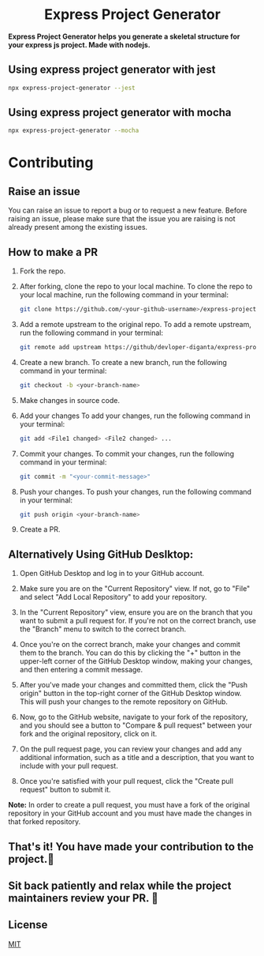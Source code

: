 <p align="center">
    <h1 align="center"/>Express Project Generator</h1>
  </p>
  
  
  **Express Project Generator helps you generate a skeletal structure for your  express js project. Made with nodejs.**
  

## Using express project generator with jest
```bash
npx express-project-generator --jest
```

## Using express project generator with mocha
```bash
npx express-project-generator --mocha
```

# Contributing

## Raise an issue

You can raise an issue to report a bug or to request a new feature. Before raising an issue, please make sure that the issue you are raising is not already present among the existing issues.

## How to make a PR

<!-- in detail -->

1. Fork the repo.

2. After forking, clone the repo to your local machine.
To clone the repo to your local machine, run the following command in your terminal:
    
    ```bash
    git clone https://github.com/<your-github-username>/express-project-generator
    ```

3. Add a remote upstream to the original repo.
To add a remote upstream, run the following command in your terminal:
    
    ```bash
    git remote add upstream https://github/devloper-diganta/express-project-generator
    ```

4. Create a new branch.
To create a new branch, run the following command in your terminal:
    
    ```bash
    git checkout -b <your-branch-name>
    ```

5. Make changes in source code.

6. Add your changes
To add your changes, run the following command in your terminal:
    
    ```bash
    git add <File1 changed> <File2 changed> ...
    ```
7. Commit your changes.
To commit your changes, run the following command in your terminal:
    
    ```bash
    git commit -m "<your-commit-message>"
    ```

8. Push your changes.
To push your changes, run the following command in your terminal:
    
    ```bash
    git push origin <your-branch-name>
    ```

9. Create a PR.

## Alternatively Using GitHub Deslktop:
1. Open GitHub Desktop and log in to your GitHub account.

2. Make sure you are on the "Current Repository" view. If not, go to "File" and select "Add Local Repository" to add your repository.

3. In the "Current Repository" view, ensure you are on the branch that you want to submit a pull request for. If you're not on the correct branch, use the "Branch" menu to switch to the correct branch.

4. Once you're on the correct branch, make your changes and commit them to the branch. You can do this by clicking the "+" button in the upper-left corner of the GitHub Desktop window, making your changes, and then entering a commit message.

5. After you've made your changes and committed them, click the "Push origin" button in the top-right corner of the GitHub Desktop window. This will push your changes to the remote repository on GitHub.

6. Now, go to the GitHub website, navigate to your fork of the repository, and you should see a button to "Compare & pull request" between your fork and the original repository, click on it.

7. On the pull request page, you can review your changes and add any additional information, such as a title and a description, that you want to include with your pull request.

8. Once you're satisfied with your pull request, click the "Create pull request" button to submit it.

**Note:** In order to create a pull request, you must have a fork of the original repository in your GitHub account and you must have made the changes in that forked repository.

## That's it! You have made your contribution to the project.🙌
## Sit back patiently and relax while the project maintainers review your PR. 🚀

<!-- ## Contributors -->
## License
[MIT](https://choosealicense.com/licenses/mit/)

